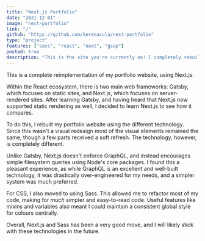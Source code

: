 ```yaml
---
title: "Next.js Portfolio"
date: "2021-12-01"
image: "next-portfolio"
link: "/"
github: "https://github.com/Serenacula/next-portfolio"
type: "project"
features: ["sass", "react", "next", "gsap"]
posted: true
description: "This is the site you're currently on! I completely rebuilt my portfolio website, using the Next.js framework instead of Gatsby. This was mainly to learn the Next.js framework, but also provided an opportunity to add some features, and tweak the design a little."
---
```


This is a complete reimplementation of my portfolio website, using Next.js.

Within the React ecosystem, there is two main web frameworks: Gatsby, which focuses on static sites, and Next.js, which focuses on server-rendered sites. After learning Gatsby, and having heard that Next.js now supported static rendering as well, I decided to learn Next.js to see how it compares.

To do this, I rebuilt my portfolio website using the different technology. Since this wasn't a visual redesign most of the visual elements remained the same, though a few parts received a soft refresh. The technology, however, is completely different.

Unlike Gatsby, Next.js doesn't enforce GraphQL, and instead encourages simple filesystem queries using Node's core packages. I found this a pleasant experience, as while GraphQL is an excellent and well-built technology, it was drastically over-engineered for my needs, and a simpler system was much preferred.

For CSS, I also moved to using Sass. This allowed me to refactor most of my code, making for *much* simpler and easy-to-read code. Useful features like mixins and variables also meant I could maintain a consistent global style for colours centrally.

Overall, Next.js and Sass has been a very good move, and I will likely stick with these technologies in the future.